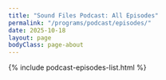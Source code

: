 ```yaml
---
title: "Sound Files Podcast: All Episodes"
permalink: "/programs/podcast/episodes/"
date: 2025-10-18
layout: page
bodyClass: page-about
---
```


{% include podcast-episodes-list.html %}
